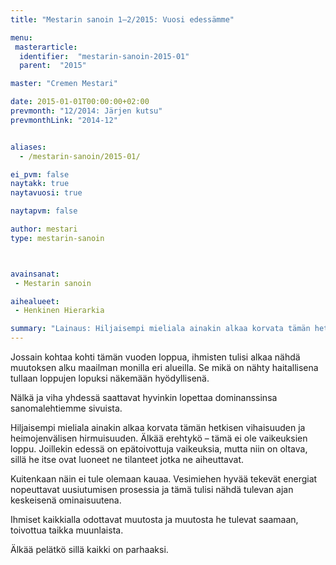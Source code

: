 ```yaml
---
title: "Mestarin sanoin 1–2/2015: Vuosi edessämme"

menu:
 masterarticle:
  identifier:  "mestarin-sanoin-2015-01"
  parent:  "2015"

master: "Cremen Mestari"

date: 2015-01-01T00:00:00+02:00
prevmonth: "12/2014: Järjen kutsu"
prevmonthLink: "2014-12"


aliases:
  - /mestarin-sanoin/2015-01/

ei_pvm: false
naytakk: true
naytavuosi: true

naytapvm: false

author: mestari
type: mestarin-sanoin



avainsanat:
 - Mestarin sanoin

aihealueet:
 - Henkinen Hierarkia

summary: "Lainaus: Hiljaisempi mieliala ainakin alkaa korvata tämän hetkisen vihaisuuden ja heimojenvälisen hirmuisuuden. Älkää erehtykö – tämä ei ole vaikeuksien loppu. Joillekin edessä on epätoivottuja vaikeuksia, mutta niin on oltava, sillä he itse ovat luoneet ne tilanteet jotka ne aiheuttavat."
---
```

<p>Jossain kohtaa kohti tämän vuoden loppua, ihmisten tulisi alkaa nähdä muutoksen alku maailman monilla eri alueilla. Se mikä on nähty haitallisena tullaan loppujen lopuksi näkemään hyödyllisenä.</p>
<p>Nälkä ja viha yhdessä saattavat hyvinkin lopettaa dominanssinsa sanomalehtiemme sivuista.</p>
<p>Hiljaisempi mieliala ainakin alkaa korvata tämän hetkisen vihaisuuden ja heimojenvälisen hirmuisuuden. Älkää erehtykö – tämä ei ole vaikeuksien loppu. Joillekin edessä on epätoivottuja vaikeuksia, mutta niin on oltava, sillä he itse ovat luoneet ne tilanteet jotka ne aiheuttavat.</p>
<p>Kuitenkaan näin ei tule olemaan kauaa. Vesimiehen hyvää tekevät energiat nopeuttavat uusiutumisen prosessia ja tämä tulisi nähdä tulevan ajan keskeisenä ominaisuutena.</p>
<p>Ihmiset kaikkialla odottavat muutosta ja muutosta he tulevat saamaan, toivottua taikka muunlaista.</p>
<p>Älkää pelätkö sillä kaikki on parhaaksi.</p>